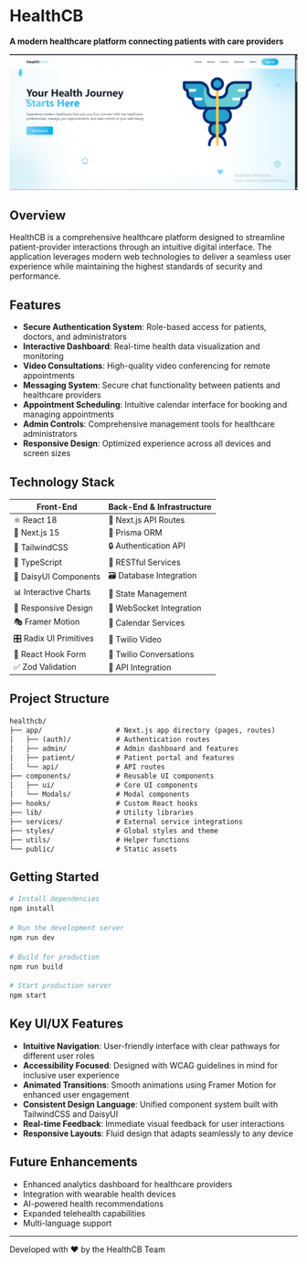 # HealthCB

**A modern healthcare platform connecting patients with care providers**

![HealthCB](./healthcb/public/healthcbss.png)

## Overview

HealthCB is a comprehensive healthcare platform designed to streamline patient-provider interactions through an intuitive digital interface. The application leverages modern web technologies to deliver a seamless user experience while maintaining the highest standards of security and performance.

## Features

- **Secure Authentication System**: Role-based access for patients, doctors, and administrators
- **Interactive Dashboard**: Real-time health data visualization and monitoring
- **Video Consultations**: High-quality video conferencing for remote appointments
- **Messaging System**: Secure chat functionality between patients and healthcare providers
- **Appointment Scheduling**: Intuitive calendar interface for booking and managing appointments
- **Admin Controls**: Comprehensive management tools for healthcare administrators
- **Responsive Design**: Optimized experience across all devices and screen sizes

## Technology Stack

| Front-End                 | Back-End & Infrastructure   |
|---------------------------|----------------------------|
| ⚛️ React 18               | 🔄 Next.js API Routes      |
| 🔷 Next.js 15             | 💾 Prisma ORM              |
| 🎨 TailwindCSS            | 🔒 Authentication API      |
| 🧩 TypeScript             | 📡 RESTful Services        |
| 🌸 DaisyUI Components     | 🗃️ Database Integration    |
| 📊 Interactive Charts     | 🔄 State Management        |
| 📱 Responsive Design      | 🔌 WebSocket Integration   |
| 🎭 Framer Motion          | 📅 Calendar Services       |
| 🎛️ Radix UI Primitives    | 🎥 Twilio Video            |
| 📝 React Hook Form        | 💬 Twilio Conversations    |
| ✅ Zod Validation         | 🔄 API Integration         |

## Project Structure

```
healthcb/
├── app/                  # Next.js app directory (pages, routes)
│   ├── (auth)/           # Authentication routes
│   ├── admin/            # Admin dashboard and features
│   ├── patient/          # Patient portal and features
│   └── api/              # API routes
├── components/           # Reusable UI components
│   ├── ui/               # Core UI components
│   └── Modals/           # Modal components
├── hooks/                # Custom React hooks
├── lib/                  # Utility libraries
├── services/             # External service integrations
├── styles/               # Global styles and theme
├── utils/                # Helper functions
└── public/               # Static assets
```

## Getting Started

```bash
# Install dependencies
npm install

# Run the development server
npm run dev

# Build for production
npm run build

# Start production server
npm start
```

## Key UI/UX Features

- **Intuitive Navigation**: User-friendly interface with clear pathways for different user roles
- **Accessibility Focused**: Designed with WCAG guidelines in mind for inclusive user experience
- **Animated Transitions**: Smooth animations using Framer Motion for enhanced user engagement
- **Consistent Design Language**: Unified component system built with TailwindCSS and DaisyUI
- **Real-time Feedback**: Immediate visual feedback for user interactions
- **Responsive Layouts**: Fluid design that adapts seamlessly to any device

## Future Enhancements

- Enhanced analytics dashboard for healthcare providers
- Integration with wearable health devices
- AI-powered health recommendations
- Expanded telehealth capabilities
- Multi-language support

---

Developed with ❤️ by the HealthCB Team

